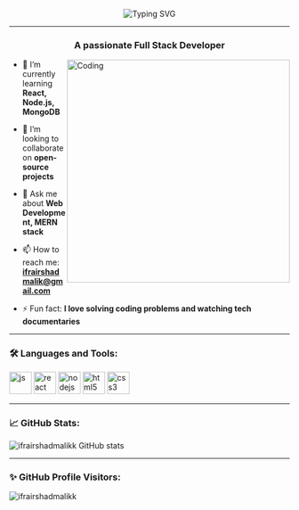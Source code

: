 <!-- GitHub Profile README for Ifra Irshad Malik -->

<p align="center">
  <img src="https://readme-typing-svg.herokuapp.com?font=Fira+Code&size=28&duration=3000&pause=1000&color=FF7F50&center=true&vCenter=true&width=800&lines=Hi+%F0%9F%91%8B%2C+I'm+Ifra+Irshad+Malik!;Full+Stack+Developer+from+Pakistan.;Passionate+about+MERN+Stack+%F0%9F%92%BB" alt="Typing SVG">
</p>

---

<h3 align="center">A passionate Full Stack Developer</h3>

<img align="right" alt="Coding" width="400" src="https://cdn.dribbble.com/users/1162077/screenshots/3848914/programmer.gif">

- 🌱 I’m currently learning **React, Node.js, MongoDB**

- 👯 I’m looking to collaborate on **open-source projects**

- 💬 Ask me about **Web Development, MERN stack**

- 📫 How to reach me: **ifrairshadmalik@gmail.com**

- ⚡ Fun fact: **I love solving coding problems and watching tech documentaries**

---

### 🛠️ Languages and Tools:
<p align="left"> 
  <img src="https://cdn.jsdelivr.net/gh/devicons/devicon/icons/javascript/javascript-original.svg" alt="js" width="40" height="40"/>
  <img src="https://cdn.jsdelivr.net/gh/devicons/devicon/icons/react/react-original.svg" alt="react" width="40" height="40"/>
  <img src="https://cdn.jsdelivr.net/gh/devicons/devicon/icons/nodejs/nodejs-original.svg" alt="nodejs" width="40" height="40"/>
  <img src="https://cdn.jsdelivr.net/gh/devicons/devicon/icons/html5/html5-original.svg" alt="html5" width="40" height="40"/>
  <img src="https://cdn.jsdelivr.net/gh/devicons/devicon/icons/css3/css3-original.svg" alt="css3" width="40" height="40"/>
</p>

---

### 📈 GitHub Stats:
<p align="left">
  <img src="https://github-readme-stats.vercel.app/api?username=ifrairshadmalikk&show_icons=true&theme=radical&locale=en" alt="ifrairshadmalikk GitHub stats" />
</p>

---

### ✨ GitHub Profile Visitors:
<p align="left">
  <img src="https://komarev.com/ghpvc/?username=ifrairshadmalikk&label=Profile%20views&color=0e75b6&style=flat" alt="ifrairshadmalikk" />
</p>
